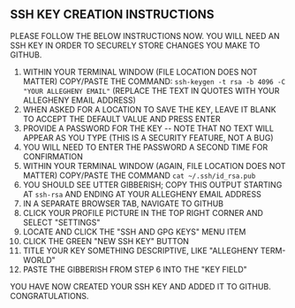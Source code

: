 ## SSH KEY CREATION INSTRUCTIONS

PLEASE FOLLOW THE BELOW INSTRUCTIONS NOW. YOU WILL NEED AN SSH KEY IN ORDER TO SECURELY STORE CHANGES YOU MAKE TO GITHUB.

1. WITHIN YOUR TERMINAL WINDOW (FILE LOCATION DOES NOT MATTER) COPY/PASTE THE COMMAND: `ssh-keygen -t rsa -b 4096 -C "YOUR ALLEGHENY EMAIL"` (REPLACE THE TEXT IN QUOTES WITH YOUR ALLEGHENY EMAIL ADDRESS)
2. WHEN ASKED FOR A LOCATION TO SAVE THE KEY, LEAVE IT BLANK TO ACCEPT THE DEFAULT VALUE AND PRESS ENTER
3. PROVIDE A PASSWORD FOR THE KEY -- NOTE THAT NO TEXT WILL APPEAR AS YOU TYPE (THIS IS A SECURITY FEATURE, NOT A BUG)
4. YOU WILL NEED TO ENTER THE PASSWORD A SECOND TIME FOR CONFIRMATION
5. WITHIN YOUR TERMINAL WINDOW (AGAIN, FILE LOCATION DOES NOT MATTER) COPY/PASTE THE COMMAND `cat ~/.ssh/id_rsa.pub`
6. YOU SHOULD SEE UTTER GIBBERISH; COPY THIS OUTPUT STARTING AT `ssh-rsa` AND ENDING AT YOUR ALLEGHENY EMAIL ADDRESS
7. IN A SEPARATE BROWSER TAB, NAVIGATE TO GITHUB
8. CLICK YOUR PROFILE PICTURE IN THE TOP RIGHT CORNER AND SELECT "SETTINGS"
9. LOCATE AND CLICK THE "SSH AND GPG KEYS" MENU ITEM
10. CLICK THE GREEN "NEW SSH KEY" BUTTON
11. TITLE YOUR KEY SOMETHING DESCRIPTIVE, LIKE "ALLEGHENY TERM-WORLD"
12. PASTE THE GIBBERISH FROM STEP 6 INTO THE "KEY FIELD"

YOU HAVE NOW CREATED YOUR SSH KEY AND ADDED IT TO GITHUB. CONGRATULATIONS.
